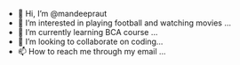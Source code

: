- 👋 Hi, I’m @mandeepraut
- 👀 I’m interested in playing football and watching movies ...
- 🌱 I’m currently learning BCA course ...
- 💞️ I’m looking to collaborate on coding...
- 📫 How to reach me through my email ...

<!---
mandeepraut/mandeepraut is a ✨ special ✨ repository because its `README.md` (this file) appears on your GitHub profile.
You can click the Preview link to take a look at your changes.
--->
